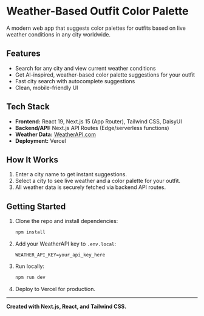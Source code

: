 # Weather-Based Outfit Color Palette

A modern web app that suggests color palettes for outfits based on live weather conditions in any city worldwide.

## Features
- Search for any city and view current weather conditions
- Get AI-inspired, weather-based color palette suggestions for your outfit
- Fast city search with autocomplete suggestions
- Clean, mobile-friendly UI

## Tech Stack
- **Frontend:** React 19, Next.js 15 (App Router), Tailwind CSS, DaisyUI
- **Backend/API:** Next.js API Routes (Edge/serverless functions)
- **Weather Data:** [WeatherAPI.com](https://weatherapi.com)
- **Deployment:** Vercel

## How It Works
1. Enter a city name to get instant suggestions.
2. Select a city to see live weather and a color palette for your outfit.
3. All weather data is securely fetched via backend API routes.

## Getting Started
1. Clone the repo and install dependencies:
   ```bash
   npm install
   ```
2. Add your WeatherAPI key to `.env.local`:
   ```env
   WEATHER_API_KEY=your_api_key_here
   ```
3. Run locally:
   ```bash
   npm run dev
   ```
4. Deploy to Vercel for production.

---

**Created with Next.js, React, and Tailwind CSS.**
